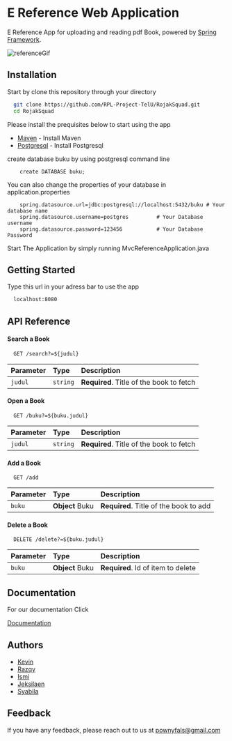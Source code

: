 
# E Reference Web Application

E Reference App for uploading and reading pdf Book, powered by [Spring Framework](https://spring.io/projects/spring-boot).

![referenceGif](https://user-images.githubusercontent.com/38776020/176658761-2dd6bbef-485a-4957-a8b3-5db868ca0d81.gif)

## Installation

Start by clone this repository through your directory

```bash
  git clone https://github.com/RPL-Project-TelU/RojakSquad.git
  cd RojakSquad
```

Please install the prequisites below to start using the app

 - [Maven](https://maven.apache.org/install.html) - Install Maven
 - [Postgresql](https://www.postgresql.org/download/) - Install Postgresql

  create database buku by using postgresql command line
    
        create DATABASE buku;

  You can also change the properties of your database in application.properties

        spring.datasource.url=jdbc:postgresql://localhost:5432/buku # Your database name
        spring.datasource.username=postgres         # Your Database username
        spring.datasource.password=123456           # Your Database Password



Start The Application by simply running MvcReferenceApplication.java



   ## Getting Started

Type this url in your adress bar to use the app

```bash
  localhost:8080
```


## API Reference

#### Search a Book

```http
  GET /search?=${judul}
```

| Parameter | Type     | Description                |
| :-------- | :------- | :------------------------- |
| `judul` | `string` | **Required**. Title of the book to fetch|

#### Open a Book

```http
  GET /buku?=${buku.judul}
```

| Parameter | Type     | Description                       |
| :-------- | :------- | :-------------------------------- |
| `judul`      | `string` | **Required**. Title of the book to fetch |


#### Add a Book

```http
  GET /add
```
| Parameter | Type     | Description                       |
| :-------- | :------- | :-------------------------------- |
| `buku`      | **Object** Buku | **Required**.  Title of the book to add |


#### Delete a Book

```http
  DELETE /delete?=${buku.judul}
```

| Parameter | Type     | Description                       |
| :-------- | :------- | :-------------------------------- |
| `buku`      | **Object** Buku | **Required**. Id of item to delete |

## Documentation

For our documentation Click

[Documentation](https://docs.google.com/document/d/1wMqknaVnEJZovpjgaQcHMxHhvA2pCrdwKvFbmD2cGLY/edit)

## Authors

- [Kevin](https://github.com/Pownyfals)
- [Razqy](https://github.com/razqyaqil)
- [Ismi](https://github.com/ismiwrdnta)
- [Jeksilaen](https://github.com/jeksilaen)
- [Syabila](https://github.com/syabilie)


## Feedback

If you have any feedback, please reach out to us at pownyfals@gmail.com

